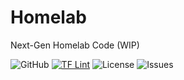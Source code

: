 # Homelab
Next-Gen Homelab Code (WIP)

![GitHub](https://img.shields.io/github/v/release/shakir85/homelab) [![TF Lint](https://github.com/shakir85/homelab/actions/workflows/tf-lint.yml/badge.svg)](https://github.com/shakir85/homelab/actions/workflows/tf-lint.yml) ![License](https://img.shields.io/github/license/shakir85/homelab) ![Issues](https://img.shields.io/github/issues/shakir85/homelab)
